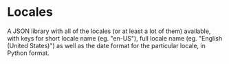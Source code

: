 # Locales

A JSON library with all of the locales (or at least a lot of them) available, with keys for short locale name (eg. "en-US"), full locale name (eg. "English (United States)") as well as the date format for the particular locale, in Python format.
